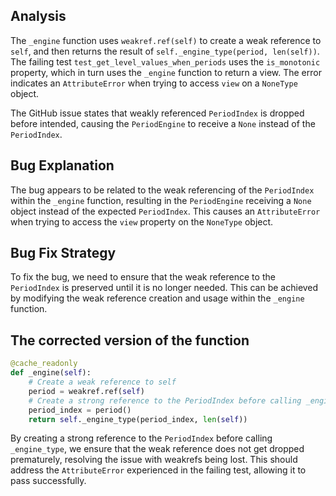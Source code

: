## Analysis
The `_engine` function uses `weakref.ref(self)` to create a weak reference to `self`, and then returns the result of `self._engine_type(period, len(self))`. The failing test `test_get_level_values_when_periods` uses the `is_monotonic` property, which in turn uses the `_engine` function to return a view. The error indicates an `AttributeError` when trying to access `view` on a `NoneType` object.

The GitHub issue states that weakly referenced `PeriodIndex` is dropped before intended, causing the `PeriodEngine` to receive a `None` instead of the `PeriodIndex`.

## Bug Explanation
The bug appears to be related to the weak referencing of the `PeriodIndex` within the `_engine` function, resulting in the `PeriodEngine` receiving a `None` object instead of the expected `PeriodIndex`. This causes an `AttributeError` when trying to access the `view` property on the `NoneType` object.

## Bug Fix Strategy
To fix the bug, we need to ensure that the weak reference to the `PeriodIndex` is preserved until it is no longer needed. This can be achieved by modifying the weak reference creation and usage within the `_engine` function.

## The corrected version of the function
```python
@cache_readonly
def _engine(self):
    # Create a weak reference to self
    period = weakref.ref(self)
    # Create a strong reference to the PeriodIndex before calling _engine_type
    period_index = period()
    return self._engine_type(period_index, len(self))
```

By creating a strong reference to the `PeriodIndex` before calling `_engine_type`, we ensure that the weak reference does not get dropped prematurely, resolving the issue with weakrefs being lost. This should address the `AttributeError` experienced in the failing test, allowing it to pass successfully.